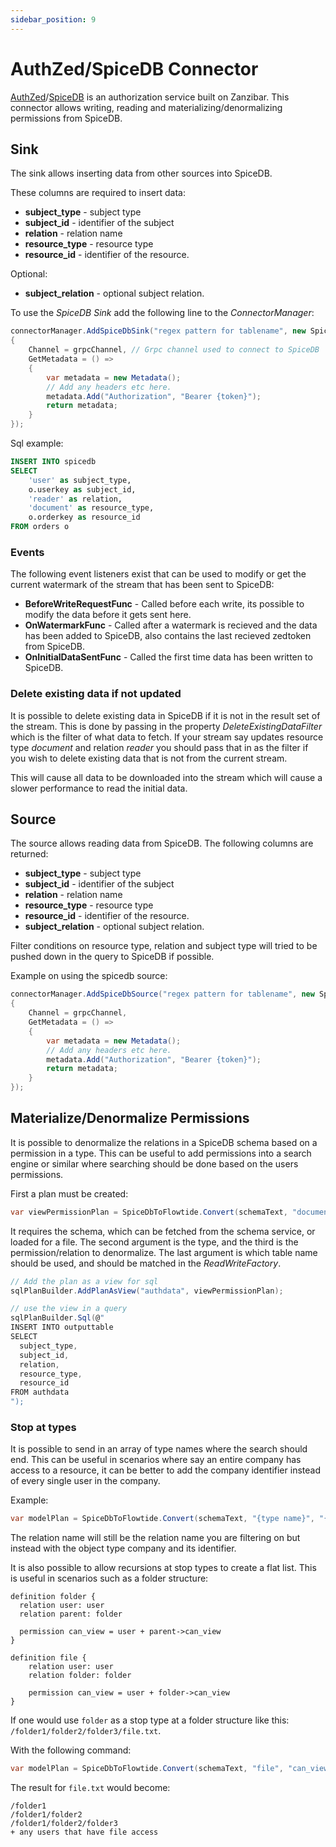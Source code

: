 ```yaml
---
sidebar_position: 9
---
```


# AuthZed/SpiceDB Connector

[AuthZed](https://authzed.com/)/[SpiceDB](https://github.com/authzed/spicedb) is an authorization service built on Zanzibar.
This connector allows writing, reading and materializing/denormalizing permissions from SpiceDB.

## Sink

The sink allows inserting data from other sources into SpiceDB.

These columns are required to insert data:

* **subject_type** - subject type
* **subject_id** - identifier of the subject
* **relation** - relation name
* **resource_type** - resource type
* **resource_id** - identifier of the resource. 

Optional:

* **subject_relation** - optional subject relation.


To use the *SpiceDB Sink* add the following line to the *ConnectorManager*:

```csharp
connectorManager.AddSpiceDbSink("regex pattern for tablename", new SpiceDbSinkOptions
{
    Channel = grpcChannel, // Grpc channel used to connect to SpiceDB
    GetMetadata = () =>
    {
        var metadata = new Metadata();
        // Add any headers etc here.
        metadata.Add("Authorization", "Bearer {token}");
        return metadata;
    }
});
```

Sql example:

```sql
INSERT INTO spicedb
SELECT 
    'user' as subject_type,
    o.userkey as subject_id,
    'reader' as relation,
    'document' as resource_type,
    o.orderkey as resource_id
FROM orders o
```

### Events

The following event listeners exist that can be used to modify or get the current watermark of the stream that has been sent to SpiceDB:

* **BeforeWriteRequestFunc** - Called before each write, its possible to modify the data before it gets sent here.
* **OnWatermarkFunc** - Called after a watermark is recieved and the data has been added to SpiceDB, also contains the last recieved zedtoken from SpiceDB.
* **OnInitialDataSentFunc** - Called the first time data has been written to SpiceDB.

### Delete existing data if not updated

It is possible to delete existing data in SpiceDB if it is not in the result set of the stream.
This is done by passing in the property *DeleteExistingDataFilter* which is the filter of what data to fetch.
If your stream say updates resource type *document* and relation *reader* you should pass that in as the filter if you wish
to delete existing data that is not from the current stream.

This will cause all data to be downloaded into the stream which will cause a slower performance to read the initial data.

## Source

The source allows reading data from SpiceDB. The following columns are returned:

* **subject_type** - subject type
* **subject_id** - identifier of the subject
* **relation** - relation name
* **resource_type** - resource type
* **resource_id** - identifier of the resource. 
* **subject_relation** - optional subject relation.

Filter conditions on resource type, relation and subject type will tried to be pushed down in the query to SpiceDB if possible.

Example on using the spicedb source:

```csharp
connectorManager.AddSpiceDbSource("regex pattern for tablename", new SpiceDbSourceOptions
{
    Channel = grpcChannel,
    GetMetadata = () =>
    {
        var metadata = new Metadata();
        // Add any headers etc here.
        metadata.Add("Authorization", "Bearer {token}");
        return metadata;
    }
});
```

## Materialize/Denormalize Permissions

It is possible to denormalize the relations in a SpiceDB schema based on a permission in a type.
This can be useful to add permissions into a search engine or similar where searching should be done based on the users permissions.

First a plan must be created:

```csharp
var viewPermissionPlan = SpiceDbToFlowtide.Convert(schemaText, "document", "view", "spicedb");
```

It requires the schema, which can be fetched from the schema service, or loaded for a file.
The second argument is the type, and the third is the permission/relation to denormalize.
The last argument is which table name should be used, and should be matched in the *ReadWriteFactory*.

```csharp
// Add the plan as a view for sql 
sqlPlanBuilder.AddPlanAsView("authdata", viewPermissionPlan);

// use the view in a query
sqlPlanBuilder.Sql(@"
INSERT INTO outputtable
SELECT 
  subject_type,
  subject_id,
  relation,
  resource_type,
  resource_id
FROM authdata
");
```

### Stop at types

It is possible to send in an array of type names where the search should end.
This can be useful in scenarios where say an entire company has access to a resource, it can be better to add the company identifier instead of every single user in the company.

Example:

```csharp
var modelPlan = SpiceDbToFlowtide.Convert(schemaText, "{type name}", "{relation name}", "{input table name}", false, "company");
```

The relation name will still be the relation name you are filtering on but instead with the object type company and its identifier.

It is also possible to allow recursions at stop types to create a flat list. This is useful in scenarios such as a folder
structure:

```
definition folder {
  relation user: user
  relation parent: folder

  permission can_view = user + parent->can_view 
}

definition file {
    relation user: user
    relation folder: folder

    permission can_view = user + folder->can_view
}
```

If one would use `folder` as a stop type at a folder structure like this: `/folder1/folder2/folder3/file.txt`.

With the following command:

```csharp
var modelPlan = SpiceDbToFlowtide.Convert(schemaText, "file", "can_view", "{input table name}", true, "folder");
```

The result for `file.txt` would become:

```
/folder1
/folder1/folder2
/folder1/folder2/folder3
+ any users that have file access
```